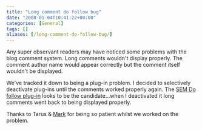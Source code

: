```yaml
---
title: "Long comment do follow bug"
date: "2008-01-04T10:41:22+00:00"
categories: [General]
tags: []
aliases: [/long-comment-do-follow-bug/]
---
```


Any super observant readers may have noticed some problems with the blog comment system. Long comments wouldn't display properly. The comment author name would appear correctly but the comment itself wouldn't be displayed.

We've tracked it down to being a plug-in problem. I decided to selectively deactivate plug-ins until the comments worked properly again. The <a href="http://www.semiologic.com/software/dofollow/">SEM Do follow plug-in</a> looks to be the candidate...when I deactivated it long comments went back to being displayed properly.

Thanks to Tarus &amp; <a href="http://www.socializedsoftware.com/">Mark</a> for being so patient whilst we worked on the problem.
